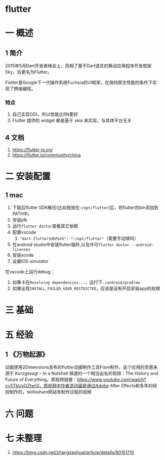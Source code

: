 # flutter

# 一 概述
## 1 简介
2015年5月Dart开发者峰会上，亮相了基于Dart语言的移动应用程序开发框架Sky，后更名为Flutter。

Flutter是Google下一代操作系统Fuchsia的UI框架，在保持原生性能的条件下实现了跨端编程。

### 特点
1. 自己实现GDI，所以性能比RN更好
2. Flutter 提供的 widget 都是基于 skia 来实现，与具体平台无关

## 4 文档
1. https://flutter-io.cn/
2. https://flutter.io/community/china

# 二 安装配置
## 1 mac
1. 下载后flutter SDK解压(比如我放在`~/opt/flutter`)后，将flutter的bin添加到PATH中。
2. 安装jdk
3. 运行`flutter doctor`查看其它依赖
4. 配置vscode
    1. `"dart.flutterSdkPath": "~/opt/flutter"`（需要手动填吗）
4. 在android studio中安装flutter插件,以及许可`flutter doctor --android-licenses`
5. 安装xcode
6. 设置IOS simulator

在vscode上运行debug：
1. 如果卡在`Resolving dependencies...`，运行下`./android/gradlew`
2. 如果出现`INSTALL_FAILED_USER_RESTRICTED`，应该是没有开启安装app的权限

# 三 基础

# 五 经验
## 1 《万物起源》
动画使用2Dimensions发布的flutter动画制作工具Flare制作，这个应用的灵感来源于 Kurzgesagt – In a Nutshell 频道的一个相当出名的视频：The History and Future of Everything。原视频链接：https://www.youtube.com/watch?v=5TbUxGZtwGI，原视频中作者说动画是通过Adobe After Effects和多年的经验制作的，skillsshare网站有制作过程的视频

# 六 问题
# 七 未整理
1. https://blog.csdn.net/zhangzeshuai/article/details/80151710